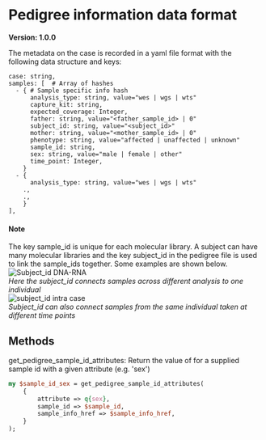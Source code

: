 # Pedigree information data format

**Version: 1.0.0**

The metadata on the case is recorded in a yaml file format with the following data structure and keys:

```
case: string,
samples: [  # Array of hashes
  - { # Sample specific info hash
      analysis_type: string, value="wes | wgs | wts"
      capture_kit: string,
      expected_coverage: Integer,
      father: string, value="<father_sample_id> | 0"
      subject_id: string, value="<subject_id>"
      mother: string, value="<mother_sample_id> | 0"
      phenotype: string, value="affected | unaffected | unknown"
      sample_id: string,
      sex: string, value="male | female | other"
      time_point: Integer,
    }
  - {
      analysis_type: string, value="wes | wgs | wts"
    .,
    .,
    }
],
```

#### Note
The key sample_id is unique for each molecular library. A subject can have many molecular libraries and the key subject_id in the pedigree file is used to link the sample_ids together. Some examples are shown below.
![Subject_id DNA-RNA][subject_id]  
<em>Here the subject_id connects samples across different analysis to one individual</em>  
![subject_id intra case][subject_id_2]  
<em>Subject_id can also connect samples from the same individual taken at different time points</em>

## Methods
get_pedigree_sample_id_attributes:
Return the value of for a supplied sample id with a given attribute (e.g. 'sex')
```Perl
my $sample_id_sex = get_pedigree_sample_id_attributes(
    {
        attribute => q{sex},
		sample_id => $sample_id,
		sample_info_href => $sample_info_href,
    }
);
```

[subject_id]: (Subject_id_description.png)
[subject_id_2]: (Subject_id_description_2.png)
